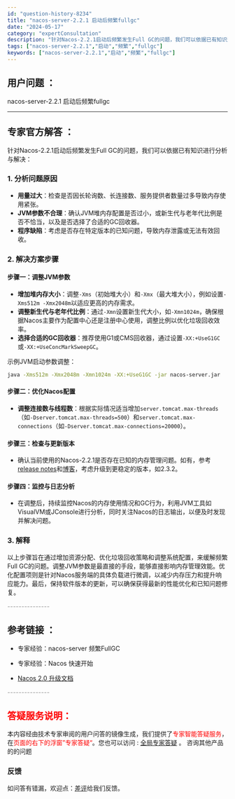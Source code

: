 ```yaml
---
id: "question-history-8234"
title: "nacos-server-2.2.1 启动后频繁fullgc"
date: "2024-05-17"
category: "expertConsultation"
description: "针对Nacos-2.2.1启动后频繁发生Full GC的问题，我们可以依据已有知识进行分析与解决：### 1. 分析问题原因- **用量过大**：检查是否因长轮询数、长连接数、服务提供者数量过多导致内存使用紧张。- **JVM参数不合理**：确认JVM堆内存配置是否过小，或新生代与老年代比例是否不恰"
tags: ["nacos-server-2.2.1","启动","频繁","fullgc"]
keywords: ["nacos-server-2.2.1","启动","频繁","fullgc"]
---
```


## 用户问题 ： 
 nacos-server-2.2.1 启动后频繁fullgc  

---------------
## 专家官方解答 ：

针对Nacos-2.2.1启动后频繁发生Full GC的问题，我们可以依据已有知识进行分析与解决：

### 1. 分析问题原因
- **用量过大**：检查是否因长轮询数、长连接数、服务提供者数量过多导致内存使用紧张。
- **JVM参数不合理**：确认JVM堆内存配置是否过小，或新生代与老年代比例是否不恰当，以及是否选择了合适的GC回收器。
- **程序缺陷**：考虑是否存在特定版本的已知问题，导致内存泄露或无法有效回收。

### 2. 解决方案步骤
#### 步骤一：调整JVM参数
- **增加堆内存大小**：调整`-Xms`（初始堆大小）和`-Xmx`（最大堆大小），例如设置`-Xms512m -Xmx2048m`以适应更高的内存需求。
- **调整新生代与老年代比例**：通过`-Xmn`设置新生代大小，如`-Xmn1024m`，确保根据Nacos主要作为配置中心还是注册中心使用，调整比例以优化垃圾回收效率。
- **选择合适的GC回收器**：推荐使用G1或CMS回收器，通过设置`-XX:+UseG1GC`或`-XX:+UseConcMarkSweepGC`。

示例JVM启动参数调整：
```bash
java -Xms512m -Xmx2048m -Xmn1024m -XX:+UseG1GC -jar nacos-server.jar
```

#### 步骤二：优化Nacos配置
- **调整连接数与线程数**：根据实际情况适当增加`server.tomcat.max-threads`（如`-Dserver.tomcat.max-threads=500`）和`server.tomcat.max-connections`（如`-Dserver.tomcat.max-connections=20000`）。

#### 步骤三：检查与更新版本
- 确认当前使用的Nacos-2.2.1是否存在已知的内存管理问题。如有，参考[release notes](https://github.com/alibaba/nacos/releases)和[博客](https://nacos.io/blog/)，考虑升级到更稳定的版本，如2.3.2。

#### 步骤四：监控与日志分析
- 在调整后，持续监控Nacos的内存使用情况和GC行为，利用JVM工具如VisualVM或JConsole进行分析，同时关注Nacos的日志输出，以便及时发现并解决问题。

### 3. 解释
以上步骤旨在通过增加资源分配、优化垃圾回收策略和调整系统配置，来缓解频繁Full GC的问题。调整JVM参数是最直接的手段，能够直接影响内存管理效能。优化配置项则是针对Nacos服务端的具体负载进行微调，以减少内存压力和提升响应能力。最后，保持软件版本的更新，可以确保获得最新的性能优化和已知问题修复。


<font color="#949494">---------------</font> 


## 参考链接 ：

* 专家经验：nacos-server 频繁FullGC 
 
 * 专家经验：Nacos 快速开始 
 
 * [Nacos 2.0 升级文档](https://nacos.io/docs/latest/upgrading/200-upgrading)


 <font color="#949494">---------------</font> 
 


## <font color="#FF0000">答疑服务说明：</font> 

本内容经由技术专家审阅的用户问答的镜像生成，我们提供了<font color="#FF0000">专家智能答疑服务</font>，在<font color="#FF0000">页面的右下的浮窗”专家答疑“</font>。您也可以访问 : [全局专家答疑](https://answer.opensource.alibaba.com/docs/intro) 。 咨询其他产品的的问题

### 反馈
如问答有错漏，欢迎点：[差评](https://ai.nacos.io/user/feedbackByEnhancerGradePOJOID?enhancerGradePOJOId=13586)给我们反馈。
